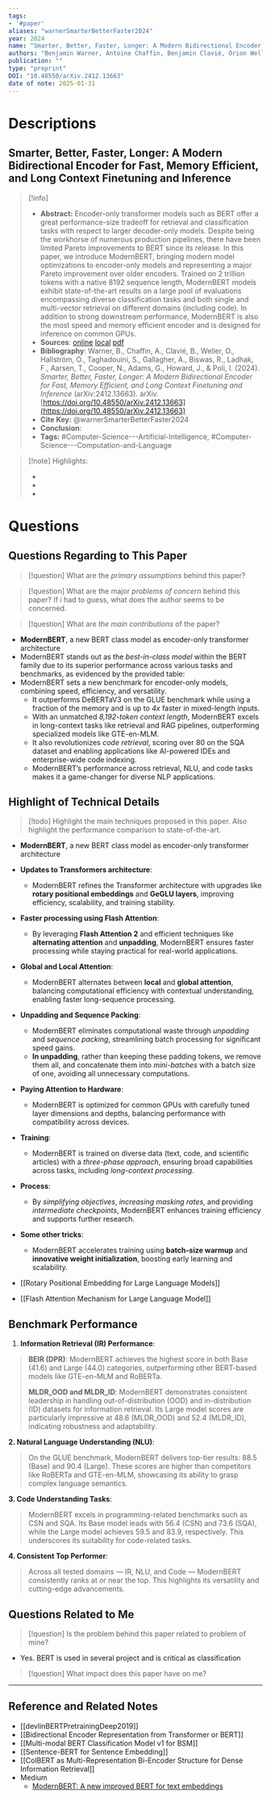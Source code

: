```yaml
---
tags:
- '#paper'
aliases: "warnerSmarterBetterFaster2024"
year: 2024
name: "Smarter, Better, Faster, Longer: A Modern Bidirectional Encoder for Fast, Memory Efficient, and Long Context Finetuning and Inference"
authors: "Benjamin Warner, Antoine Chaffin, Benjamin Clavié, Orion Weller, Oskar Hallström, Said Taghadouini, Alexis Gallagher, Raja Biswas, Faisal Ladhak, Tom Aarsen, Nathan Cooper, Griffin Adams, Jeremy Howard, Iacopo Poli"
publication: ""
type: "preprint"
DOI: "10.48550/arXiv.2412.13663"
date of note: 2025-01-31 
---
```

# Descriptions

## Smarter, Better, Faster, Longer: A Modern Bidirectional Encoder for Fast, Memory Efficient, and Long Context Finetuning and Inference 

> [!info] 
> - **Abstract:** Encoder-only transformer models such as BERT offer a great performance-size tradeoff for retrieval and classification tasks with respect to larger decoder-only models. Despite being the workhorse of numerous production pipelines, there have been limited Pareto improvements to BERT since its release. In this paper, we introduce ModernBERT, bringing modern model optimizations to encoder-only models and representing a major Pareto improvement over older encoders. Trained on 2 trillion tokens with a native 8192 sequence length, ModernBERT models exhibit state-of-the-art results on a large pool of evaluations encompassing diverse classification tasks and both single and multi-vector retrieval on different domains (including code). In addition to strong downstream performance, ModernBERT is also the most speed and memory efficient encoder and is designed for inference on common GPUs. 
> - **Sources**: [online](http://zotero.org/users/13492210/items/4NCZEK23) [local](zotero://select/library/items/4NCZEK23) [pdf](file:////Users/lukexie/Zotero/storage/SY74EBUC/Warner%20et%20al.%20-%202024%20-%20Smarter,%20Better,%20Faster,%20Longer%20A%20Modern%20Bidirectional%20Encoder%20for%20Fast,%20Memory%20Efficient,%20and%20Long.pdf) 
> - **Bibliography**: Warner, B., Chaffin, A., Clavié, B., Weller, O., Hallström, O., Taghadouini, S., Gallagher, A., Biswas, R., Ladhak, F., Aarsen, T., Cooper, N., Adams, G., Howard, J., & Poli, I. (2024). _Smarter, Better, Faster, Longer: A Modern Bidirectional Encoder for Fast, Memory Efficient, and Long Context Finetuning and Inference_ (arXiv:2412.13663). arXiv. [https://doi.org/10.48550/arXiv.2412.13663](https://doi.org/10.48550/arXiv.2412.13663)
> - **Cite Key:** @warnerSmarterBetterFaster2024
> - **Conclusion**:
> - **Tags:** #Computer-Science---Artificial-Intelligence, #Computer-Science---Computation-and-Language


>[!note] Highlights:
>
>-
>-
>-



# Questions
## Questions Regarding to This Paper


>[!question] 
>What are the *primary assumptions* behind this paper?



>[!question]
>What are the major *problems of concern* behind this paper? If i had to guess, what does the author seems to be concerned. 




>[!question]
>What are *the main contributions* of the paper?

- **ModernBERT**, a new BERT class model as encoder-only transformer architecture
- ModernBERT stands out as the *best-in-class model* within the BERT family due to its superior performance across various tasks and benchmarks, as evidenced by the provided table:
- ModernBERT sets a new benchmark for encoder-only models, combining speed, efficiency, and versatility. 
	- It outperforms DeBERTaV3 on the GLUE benchmark while using a fraction of the memory and is up to *4x* faster in mixed-length inputs. 
	- With an unmatched *8,192-token context length*, ModernBERT excels in long-context tasks like retrieval and RAG pipelines, outperforming specialized models like GTE-en-MLM. 
	- It also revolutionizes *code retrieval*, scoring over 80 on the SQA dataset and enabling applications like AI-powered IDEs and enterprise-wide code indexing.
	- ModernBERT’s performance across retrieval, NLU, and code tasks makes it a game-changer for diverse NLP applications.

## Highlight of Technical Details


>[!todo]
>Highlight the main techniques proposed in this paper. Also highlight the performance comparison to state-of-the-art.

- **ModernBERT**, a new BERT class model as encoder-only transformer architecture
- **Updates to Transformers architecture**: 
	- ModernBERT refines the Transformer architecture with upgrades like **rotary positional embeddings** and **GeGLU layers**, improving efficiency, scalability, and training stability.
- **Faster processing using Flash Attention**: 
	- By leveraging **Flash Attention 2** and efficient techniques like **alternating attention** and **unpadding**, ModernBERT ensures faster processing while staying practical for real-world applications.
- **Global and Local Attention**: 
	- ModernBERT alternates between **local** and **global attention**, balancing computational efficiency with contextual understanding, enabling faster long-sequence processing.
- **Unpadding and Sequence Packing**: 
	- ModernBERT eliminates computational waste through *unpadding* and *sequence packing*, streamlining batch processing for significant speed gains. 
	- **In unpadding**, rather than keeping these padding tokens, we remove them all, and concatenate them into *mini-batches* with a batch size of one, avoiding all unnecessary computations.
- **Paying Attention to Hardware**: 
	- ModernBERT is optimized for common GPUs with carefully tuned layer dimensions and depths, balancing performance with compatibility across devices.
- **Training**: 
	- ModernBERT is trained on diverse data (text, code, and scientific articles) with a *three-phase approach*, ensuring broad capabilities across tasks, including *long-context processing*.
- **Process**: 
	- By *simplifying objectives*, *increasing masking rates*, and providing *intermediate checkpoints*, ModernBERT enhances training efficiency and supports further research.
- **Some other tricks**: 
	- ModernBERT accelerates training using **batch-size warmup** and **innovative weight initialization**, boosting early learning and scalability.


- [[Rotary Positional Embedding for Large Language Models]]
- [[Flash Attention Mechanism for Large Language Model]]



## Benchmark Performance

1. **Information Retrieval (IR) Performance**:

> **BEIR (DPR)**: ModernBERT achieves the highest score in both Base (41.6) and Large (44.0) categories, outperforming other BERT-based models like GTE-en-MLM and RoBERTa.
> 
> **MLDR_OOD and MLDR_ID**: ModernBERT demonstrates consistent leadership in handling out-of-distribution (OOD) and in-distribution (ID) datasets for information retrieval. Its Large model scores are particularly impressive at 48.6 (MLDR_OOD) and 52.4 (MLDR_ID), indicating robustness and adaptability.

**2. Natural Language Understanding (NLU)**:

> On the GLUE benchmark, ModernBERT delivers top-tier results: 88.5 (Base) and 90.4 (Large). These scores are higher than competitors like RoBERTa and GTE-en-MLM, showcasing its ability to grasp complex language semantics.

**3. Code Understanding Tasks**:

> ModernBERT excels in programming-related benchmarks such as CSN and SQA. Its Base model leads with 56.4 (CSN) and 73.6 (SQA), while the Large model achieves 59.5 and 83.9, respectively. This underscores its suitability for code-related tasks.

**4. Consistent Top Performer**:

> Across all tested domains — IR, NLU, and Code — ModernBERT consistently ranks at or near the top. This highlights its versatility and cutting-edge advancements.

## Questions Related to Me


> [!question] 
> Is the problem behind this paper related to problem of mine?

- Yes. BERT is used in several project and is critical as classification

> [!question] 
> What impact does this paper have on me?




----

## Reference and Related Notes

- [[devlinBERTPretrainingDeep2019]]
- [[Bidirectional Encoder Representation from Transformer or BERT]]
- [[Multi-modal BERT Classification Model v1 for BSM]]
- [[Sentence-BERT for Sentence Embedding]]
- [[ColBERT as Multi-Representation Bi-Encoder Structure for Dense Information Retrieval]]
- Medium
	- [ModernBERT: A new improved BERT for text embeddings](https://medium.com/data-science-in-your-pocket/modernbert-a-new-improved-bert-for-text-embeddings-538239202527)